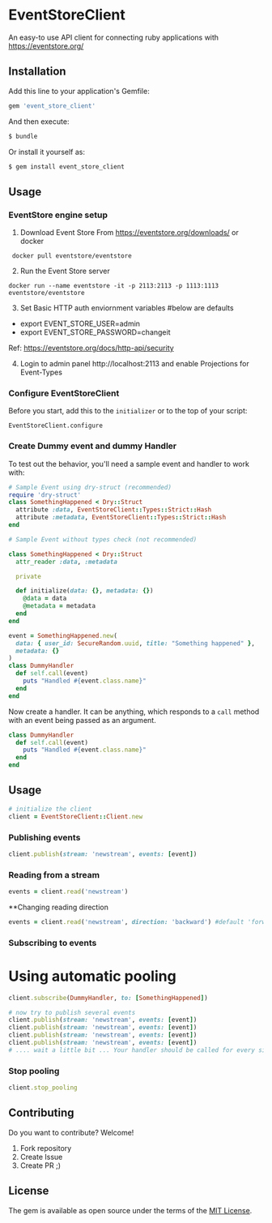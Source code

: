 # EventStoreClient

An easy-to use API client for connecting ruby applications with https://eventstore.org/

## Installation
Add this line to your application's Gemfile:

```ruby
gem 'event_store_client'
```

And then execute:
```bash
$ bundle
```

Or install it yourself as:
```bash
$ gem install event_store_client
```

## Usage

### EventStore engine setup

1. Download Event Store From https://eventstore.org/downloads/ or docker

` docker pull eventstore/eventstore`

2. Run the Event Store server

`docker run --name eventstore -it -p 2113:2113 -p 1113:1113 eventstore/eventstore`

3. Set Basic HTTP auth enviornment variables #below are defaults
  - export EVENT_STORE_USER=admin
  - export EVENT_STORE_PASSWORD=changeit

Ref: https://eventstore.org/docs/http-api/security

4. Login to admin panel http://localhost:2113 and enable Projections for Event-Types

### Configure EventStoreClient

Before you start, add this to the `initializer` or to the top of your script:

`EventStoreClient.configure`

### Create Dummy event and dummy Handler

To test out the behavior, you'll need a sample event and handler to work with:

```ruby
# Sample Event using dry-struct (recommended)
require 'dry-struct'
class SomethingHappened < Dry::Struct
  attribute :data, EventStoreClient::Types::Strict::Hash
  attribute :metadata, EventStoreClient::Types::Strict::Hash
end

# Sample Event without types check (not recommended)

class SomethingHappened < Dry::Struct
  attr_reader :data, :metadata

  private

  def initialize(data: {}, metadata: {})
    @data = data
    @metadata = metadata
  end
end

event = SomethingHappened.new(
  data: { user_id: SecureRandom.uuid, title: "Something happened" },
  metadata: {}
)
class DummyHandler
  def self.call(event)
    puts "Handled #{event.class.name}"
  end
end

```

Now create a handler. It can be anything, which responds to a `call` method
with an event being passed as an argument.

```ruby
class DummyHandler
  def self.call(event)
    puts "Handled #{event.class.name}"
  end
end
```
## Usage

```ruby
# initialize the client
client = EventStoreClient::Client.new
```

### Publishing events

```ruby
client.publish(stream: 'newstream', events: [event])
```

### Reading from a stream

```ruby
events = client.read('newstream')
```

**Changing reading direction

```ruby
events = client.read('newstream', direction: 'backward') #default 'forward'
```

### Subscribing to events

# Using automatic pooling

```ruby
client.subscribe(DummyHandler, to: [SomethingHappened])

# now try to publish several events
client.publish(stream: 'newstream', events: [event])
client.publish(stream: 'newstream', events: [event])
client.publish(stream: 'newstream', events: [event])
client.publish(stream: 'newstream', events: [event])
# .... wait a little bit ... Your handler should be called for every single event you publish
```

### Stop pooling

```ruby
client.stop_pooling
```

## Contributing

Do you want to contribute? Welcome!

1. Fork repository
2. Create Issue
3. Create PR ;)

## License

The gem is available as open source under the terms of the [MIT License](http://opensource.org/licenses/MIT).
